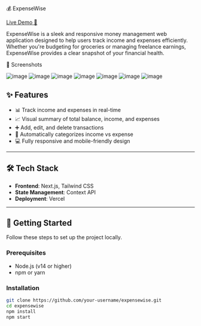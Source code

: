 💰 ExpenseWise

[Live Demo 🚀](https://expensewise-money.vercel.app/)

ExpenseWise is a sleek and responsive money management web application designed to help users track income and expenses efficiently. Whether you're budgeting for groceries or managing freelance earnings, ExpenseWise provides a clear snapshot of your financial health.

📸 Screenshots

![image](https://github.com/user-attachments/assets/037acff4-6576-41aa-b6c4-430839df246d)
![image](https://github.com/user-attachments/assets/cf6ce819-3280-4a6e-bae4-8b1d4a6881f3)
![image](https://github.com/user-attachments/assets/f0cc634f-7f0b-448f-a6eb-6adbcabb4ca7)
![image](https://github.com/user-attachments/assets/7c41fb0d-57be-4fc4-a098-1836dacbd89f)
![image](https://github.com/user-attachments/assets/f5854e8c-e1d0-4193-8478-890ee17226bf)
![image](https://github.com/user-attachments/assets/e834d853-d395-4a0f-83a7-c3d82e77dbcb)
![image](https://github.com/user-attachments/assets/e7228136-4024-4c77-b3a5-ddc7b38e22a1)


## ✨ Features

- 📊 Track income and expenses in real-time
- 📈 Visual summary of total balance, income, and expenses
- ➕ Add, edit, and delete transactions
- 🧠 Automatically categorizes income vs expense
- 💻 Fully responsive and mobile-friendly design

---

## 🛠️ Tech Stack

- **Frontend**: Next.js, Tailwind CSS
- **State Management**: Context API
- **Deployment**: Vercel

---

## 🚀 Getting Started

Follow these steps to set up the project locally.

### Prerequisites

- Node.js (v14 or higher)
- npm or yarn

### Installation

```bash
git clone https://github.com/your-username/expensewise.git
cd expensewise
npm install
npm start
